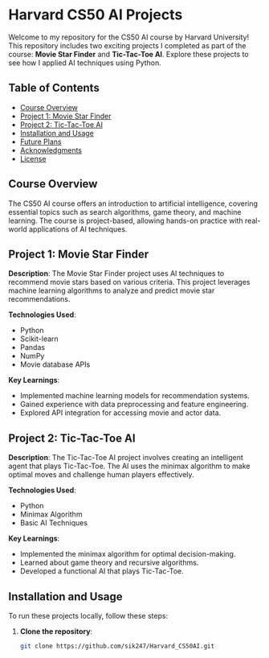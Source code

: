 # Harvard CS50 AI Projects

Welcome to my repository for the CS50 AI course by Harvard University! This repository includes two exciting projects I completed as part of the course: **Movie Star Finder** and **Tic-Tac-Toe AI**. Explore these projects to see how I applied AI techniques using Python.

## Table of Contents

- [Course Overview](#course-overview)
- [Project 1: Movie Star Finder](#project-1-movie-star-finder)
- [Project 2: Tic-Tac-Toe AI](#project-2-tic-tac-toe-ai)
- [Installation and Usage](#installation-and-usage)
- [Future Plans](#future-plans)
- [Acknowledgments](#acknowledgments)
- [License](#license)

## Course Overview

The CS50 AI course offers an introduction to artificial intelligence, covering essential topics such as search algorithms, game theory, and machine learning. The course is project-based, allowing hands-on practice with real-world applications of AI techniques.

## Project 1: Movie Star Finder

**Description**:
The Movie Star Finder project uses AI techniques to recommend movie stars based on various criteria. This project leverages machine learning algorithms to analyze and predict movie star recommendations.

**Technologies Used**:
- Python
- Scikit-learn
- Pandas
- NumPy
- Movie database APIs

**Key Learnings**:
- Implemented machine learning models for recommendation systems.
- Gained experience with data preprocessing and feature engineering.
- Explored API integration for accessing movie and actor data.

## Project 2: Tic-Tac-Toe AI

**Description**:
The Tic-Tac-Toe AI project involves creating an intelligent agent that plays Tic-Tac-Toe. The AI uses the minimax algorithm to make optimal moves and challenge human players effectively.

**Technologies Used**:
- Python
- Minimax Algorithm
- Basic AI Techniques

**Key Learnings**:
- Implemented the minimax algorithm for optimal decision-making.
- Learned about game theory and recursive algorithms.
- Developed a functional AI that plays Tic-Tac-Toe.

## Installation and Usage

To run these projects locally, follow these steps:

1. **Clone the repository**:
   ```bash
   git clone https://github.com/sik247/Harvard_CS50AI.git
